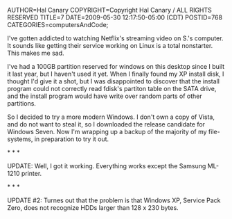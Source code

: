AUTHOR=Hal Canary
COPYRIGHT=Copyright Hal Canary / ALL RIGHTS RESERVED
TITLE=7
DATE=2009-05-30 12:17:50-05:00 (CDT)
POSTID=768
CATEGORIES=computersAndCode;

I've gotten addicted to watching Netflix's streaming video on S.'s computer. It sounds like getting their service working on Linux is a total nonstarter. This makes me sad.

I've had a 100GB partition reserved for windows on this desktop since I built it last year, but I haven't used it yet. When I finally found my XP install disk, I thought I'd give it a shot, but I was disappointed to discover that the install program could not correctly read fdisk's partiton table on the SATA drive, and the install program would have write over random parts of other partitions.

So I decided to try a more modern Windows. I don't own a copy of Vista, and do not want to steal it, so I downloaded the release candidate for Windows Seven. Now I'm wrapping up a backup of the majority of my file-systems, in preparation to try it out.

\* \* \*

UPDATE: Well, I got it working. Everything works except the Samsung ML-1210 printer.

\* \* \*

UPDATE #2: Turnes out that the problem is that Windows XP, Service Pack Zero, does not recognize HDDs larger than 128 x 230 bytes.
